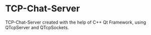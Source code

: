 # TCP-Chat-Server
TCP-Chat-Server created with the help of C++ Qt Framework, using QTcpServer and QTcpSockets.
